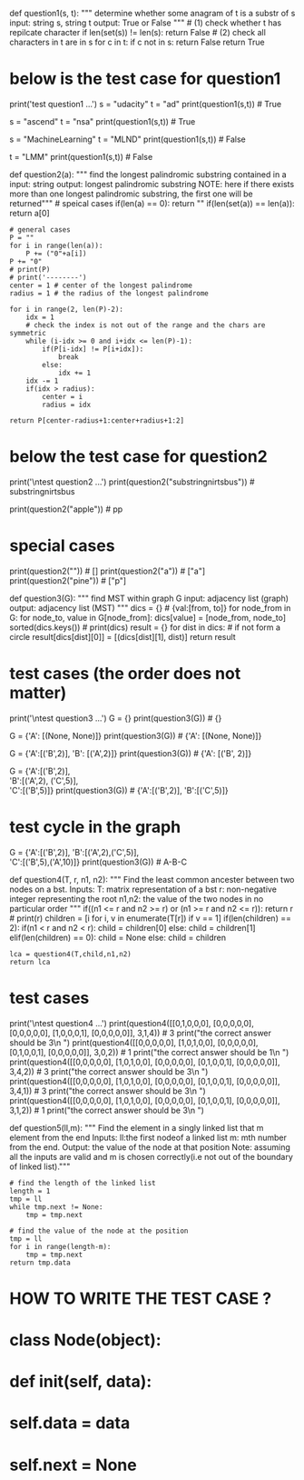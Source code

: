 def question1(s, t):
	""" determine whether some anagram of t is a substr of s
	input: string s, string t
	output: True or False """
	# (1) check whether t has repilcate character
	if len(set(s)) != len(s):
		return False
	# (2) check all characters in t are in s 
	for c in t:
		if c not in s:
			return False
	return True

# below is the test case for question1
print('test question1 ...')
s = "udacity"
t = "ad"
print(question1(s,t)) # True

s = "ascend"
t = "nsa"
print(question1(s,t)) # True

s = "MachineLearning"
t = "MLND"
print(question1(s,t)) # False

t = "LMM"
print(question1(s,t)) # False



def question2(a):
	""" find the longest palindromic substring contained in a
	input: string
	output: longest palindromic substring 
	NOTE: here if there exists more than one longest palindromic
	substring, the first one will be returned"""
	# speical cases
	if(len(a) == 0): return ""
	if(len(set(a)) == len(a)): return a[0]

	# general cases
	P = ""
	for i in range(len(a)):
		P += ("0"+a[i])
	P += "0"
	# print(P)
	# print('--------')
	center = 1 # center of the longest palindrome
	radius = 1 # the radius of the longest palindrome

	for i in range(2, len(P)-2):
		idx = 1
		# check the index is not out of the range and the chars are symmetric 
		while (i-idx >= 0 and i+idx <= len(P)-1):
			if(P[i-idx] != P[i+idx]):
				break
			else:
				idx += 1
		idx -= 1
		if(idx > radius):
			center = i
			radius = idx

	return P[center-radius+1:center+radius+1:2]

# below the test case for question2
print('\ntest question2 ...')
print(question2("substringnirtsbus")) # substringnirtsbus

print(question2("apple")) # pp

# special cases
print(question2("")) # []
print(question2("a")) # ["a"]
print(question2("pine")) # ["p"]



def question3(G):
	""" find MST within graph G
	input: adjacency list (graph)
	output: adjacency list (MST) """
	dics = {} # {val:[from, to]}
	for node_from in G:
		for node_to, value in G[node_from]:
			dics[value] = [node_from, node_to]
	sorted(dics.keys())
	# print(dics)
	result = {}
	for dist in dics:
		# if not form a circle
		result[dics[dist][0]] = [(dics[dist][1], dist)]
	return result

# test cases (the order does not matter)
print('\ntest question3 ...')
G = {}
print(question3(G)) # {}

G = {'A': [(None, None)]}
print(question3(G)) # {'A': [(None, None)]}

G = {'A':[('B',2)],
	'B': [('A',2)]}
print(question3(G)) # {'A': [('B', 2)]}

G = {'A':[('B',2)],\
	'B':[('A',2), ('C',5)],\
	'C':[('B',5)]}
print(question3(G)) # {'A':[('B',2)], 'B':[('C',5)]}

# test cycle in the graph
G = {'A':[('B',2)], 'B':[('A',2),('C',5)],\
		'C':[('B',5),('A',10)]}
print(question3(G)) # A-B-C


def question4(T, r, n1, n2):
	""" Find the least common ancester between two nodes on a bst.
	Inputs: T: matrix representation of a bst
			r: non-negative integer representing the root
			n1,n2: the value of the two nodes in no particular order
	"""
	if((n1 <= r and n2 >= r) or (n1 >= r and n2 <= r)):
		return r
	# print(r)
	children = [i for i, v in enumerate(T[r]) if v == 1]
	if(len(children) == 2):
		if(n1 < r and n2 < r):
			child = children[0]
		else:
			child = children[1]
	elif(len(children) == 0):
		child = None
	else:
		child = children

	lca = question4(T,child,n1,n2)
	return lca

# test cases
print('\ntest question4 ...')
print(question4([[0,1,0,0,0],
				 [0,0,0,0,0],
				 [0,0,0,0,0],
				 [1,0,0,0,1],
				 [0,0,0,0,0]],
				 3,1,4)) # 3
print("the correct answer should be 3\n ")
print(question4([[0,0,0,0,0],
				 [1,0,1,0,0],
				 [0,0,0,0,0],
				 [0,1,0,0,1],
				 [0,0,0,0,0]],
				 3,0,2)) # 1
print("the correct answer should be 1\n ")
print(question4([[0,0,0,0,0],
				 [1,0,1,0,0],
				 [0,0,0,0,0],
				 [0,1,0,0,1],
				 [0,0,0,0,0]],
				 3,4,2)) # 3
print("the correct answer should be 3\n ")
print(question4([[0,0,0,0,0],
				 [1,0,1,0,0],
				 [0,0,0,0,0],
				 [0,1,0,0,1],
				 [0,0,0,0,0]],
				 3,4,1)) # 3
print("the correct answer should be 3\n ")
print(question4([[0,0,0,0,0],
				 [1,0,1,0,0],
				 [0,0,0,0,0],
				 [0,1,0,0,1],
				 [0,0,0,0,0]],
				 3,1,2)) # 1
print("the correct answer should be 3\n ")


def question5(ll,m):
	""" Find the element in a singly linked list 
	that m element from the end
	Inputs: ll:the first nodeof a linked list
			m: mth number from the end.
	Output: the value of the node at that position
	Note: assuming all the inputs are valid and m is chosen 
		  correctly(i.e not out of the boundary of linked list)."""

	# find the length of the linked list
	length = 1
	tmp = ll
	while tmp.next != None:
		tmp = tmp.next

	# find the value of the node at the position	
	tmp = ll
	for i in range(length-m):
		tmp = tmp.next
	return tmp.data

# HOW TO WRITE THE TEST CASE ? #
# class Node(object):
# 	def __init__(self, data):
# 		self.data = data
# 		self.next = None



